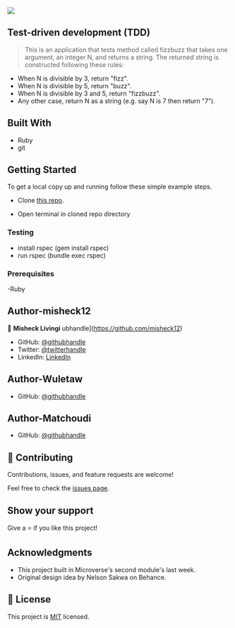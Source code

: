 ![](https://img.shields.io/badge/Microverse-blueviolet)

## Test-driven development (TDD)


> This is an application that tests method called fizzbuzz that takes one argument, an integer N, and returns a string. The returned string is constructed following these rules:

- When N is divisible by 3, return "fizz".
- When N is divisible by 5, return "buzz".
- When N is divisible by 3 and 5, return "fizzbuzz".
- Any other case, return N as a string (e.g. say N is 7 then return "7").


## Built With

- Ruby
- git

## Getting Started

To get a local copy up and running follow these simple example steps.

- Clone [this repo](https://github.com/misheck12/TDD-project).

- Open terminal in cloned repo directory

### Testing 

- install rspec (gem install rspec)
- run rspec (bundle exec rspec)



### Prerequisites

-Ruby

## Author-misheck12

👤 **Misheck Livingi**
ubhandle](https://github.com/misheck12)
- GitHub: [@githubhandle](https://github.com/misheck12)
- Twitter: [@twitterhandle](https://twitter.com/mishecklivingi2)
- LinkedIn: [LinkedIn](https://www.linkedin.com/in/misheck-livingi-a0b536142/)

## Author-Wuletaw 
- GitHub: [@githubhandle](https://github.com/wuletawwonte)

## Author-Matchoudi
- GitHub: [@githubhandle](https://github.com/Lionrouge1)


## 🤝 Contributing

Contributions, issues, and feature requests are welcome!

Feel free to check the [issues page](../../issues/).

## Show your support

Give a ⭐️ if you like this project!

## Acknowledgments

- This project built in Microverse's second module's last week.
- Original design idea by Nelson Sakwa on Behance.

## 📝 License

This project is [MIT](./MIT.md) licensed.
